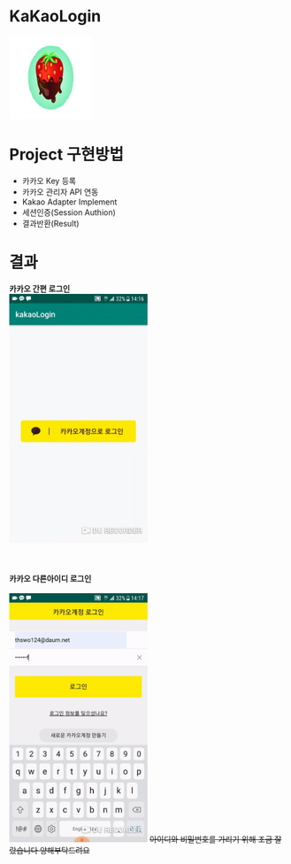 # KaKaoLogin
<img src="./image/strawberry.png" width="150" height="150"></img>

# Project 구현방법

* 카카오 Key 등록
* 카카오 관리자 API 연동
* Kakao Adapter Implement
* 세션인증(Session Authion)
* 결과반환(Result)

# 결과
**카카오 간편 로그인**
<br>
<img src="./image/kakaoSimple.gif" width="250" height="450"></img>  
<br>
<br>
<br>
**카카오 다른아이디 로그인**  
<br>
<img src="./image/kakaoSpec2.gif" width="250" height="450"></img>
~~아이디와 비밀번호를 가리기 위해 조금 잘랐습니다 양해부탁드려요~~
